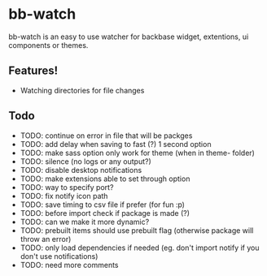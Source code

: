 # bb-watch

bb-watch is an easy to use watcher for backbase widget, extentions, ui components or themes.

## Features!

  - Watching directories for file changes

## Todo

  - TODO: continue on error in file that will be packges
  - TODO: add delay when saving to fast (?) 1 second option
  - TODO: make sass option only work for theme (when in theme- folder)
  - TODO: silence (no logs or any output?)
  - TODO: disable desktop notifications
  - TODO: make extensions able to set through option
  - TODO: way to specify port? 
  - TODO: fix notify icon path
  - TODO: save timing to csv file if prefer (for fun :p)
  - TODO: before import check if package is made (?)
  - TODO: can we make it more dynamic?
  - TODO: prebuilt items should use prebuilt flag (otherwise package will throw an error)
  - TODO: only load dependencies if needed (eg. don't import notify if you don't use notifications)
  - TODO: need more comments